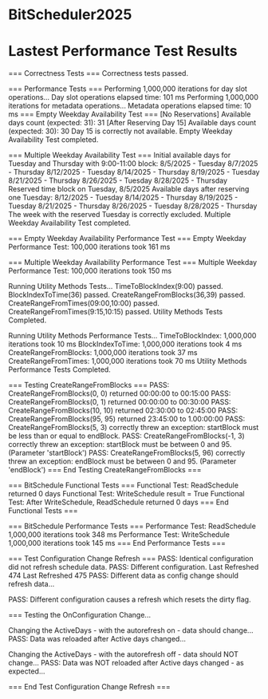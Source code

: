 # BitScheduler2025



# Lastest Performance Test Results

=== Correctness Tests ===
Correctness tests passed.

=== Performance Tests ===
Performing 1,000,000 iterations for day slot operations...
Day slot operations elapsed time: 101 ms
Performing 1,000,000 iterations for metadata operations...
Metadata operations elapsed time: 10 ms
=== Empty Weekday Availability Test ===
[No Reservations] Available days count (expected: 31): 31
[After Reserving Day 15] Available days count (expected: 30): 30
Day 15 is correctly not available.
Empty Weekday Availability Test completed.

=== Multiple Weekday Availability Test ===
Initial available days for Tuesday and Thursday with 9:00-11:00 block:
  8/5/2025 - Tuesday
  8/7/2025 - Thursday
  8/12/2025 - Tuesday
  8/14/2025 - Thursday
  8/19/2025 - Tuesday
  8/21/2025 - Thursday
  8/26/2025 - Tuesday
  8/28/2025 - Thursday
Reserved time block on Tuesday, 8/5/2025
Available days after reserving one Tuesday:
  8/12/2025 - Tuesday
  8/14/2025 - Thursday
  8/19/2025 - Tuesday
  8/21/2025 - Thursday
  8/26/2025 - Tuesday
  8/28/2025 - Thursday
The week with the reserved Tuesday is correctly excluded.
Multiple Weekday Availability Test completed.

=== Empty Weekday Availability Performance Test ===
Empty Weekday Performance Test: 100,000 iterations took 161 ms

=== Multiple Weekday Availability Performance Test ===
Multiple Weekday Performance Test: 100,000 iterations took 150 ms

Running Utility Methods Tests...
TimeToBlockIndex(9:00) passed.
BlockIndexToTime(36) passed.
CreateRangeFromBlocks(36,39) passed.
CreateRangeFromTimes(09:00,10:00) passed.
CreateRangeFromTimes(9:15,10:15) passed.
Utility Methods Tests Completed.

Running Utility Methods Performance Tests...
TimeToBlockIndex: 1,000,000 iterations took 10 ms
BlockIndexToTime: 1,000,000 iterations took 4 ms
CreateRangeFromBlocks: 1,000,000 iterations took 37 ms
CreateRangeFromTimes: 1,000,000 iterations took 70 ms
Utility Methods Performance Tests Completed.

=== Testing CreateRangeFromBlocks ===
PASS: CreateRangeFromBlocks(0, 0) returned 00:00:00 to 00:15:00
PASS: CreateRangeFromBlocks(0, 1) returned 00:00:00 to 00:30:00
PASS: CreateRangeFromBlocks(10, 10) returned 02:30:00 to 02:45:00
PASS: CreateRangeFromBlocks(95, 95) returned 23:45:00 to 1.00:00:00
PASS: CreateRangeFromBlocks(5, 3) correctly threw an exception: startBlock must be less than or equal to endBlock.
PASS: CreateRangeFromBlocks(-1, 3) correctly threw an exception: startBlock must be between 0 and 95. (Parameter 'startBlock')
PASS: CreateRangeFromBlocks(5, 96) correctly threw an exception: endBlock must be between 0 and 95. (Parameter 'endBlock')
=== End Testing CreateRangeFromBlocks ===

=== BitSchedule Functional Tests ===
Functional Test: ReadSchedule returned 0 days
Functional Test: WriteSchedule result = True
Functional Test: After WriteSchedule, ReadSchedule returned 0 days
=== End Functional Tests ===

=== BitSchedule Performance Tests ===
Performance Test: ReadSchedule 1,000,000 iterations took 348 ms
Performance Test: WriteSchedule 1,000,000 iterations took 145 ms
=== End Performance Tests ===

=== Test Configuration Change Refresh ===
PASS: Identical configuration did not refresh schedule data.
PASS: Different configuration.
Last Refreshed 474
Last Refreshed 475
PASS: Different data as config change should refresh data...

PASS: Different configuration causes a refresh which resets the dirty flag.


=== Testing the OnConfiguration Change...

Changing the ActiveDays - with the autorefresh on - data should change...
PASS: Data was reloaded after Active days changed...

Changing the ActiveDays - with the autorefresh off - data should NOT change...
PASS: Data was NOT reloaded after Active days changed - as expected...

=== End Test Configuration Change Refresh ===
